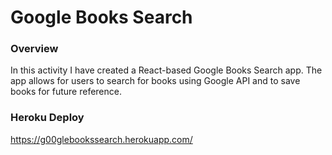 # Google Books Search

### Overview

In this activity I have created a React-based Google Books Search app. The app allows for users to search for books using Google API and to save books for future reference.

### Heroku Deploy

https://g00glebookssearch.herokuapp.com/